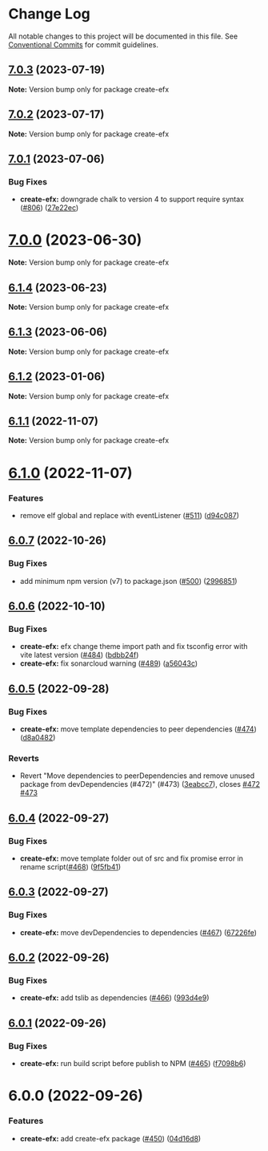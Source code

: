 # Change Log

All notable changes to this project will be documented in this file.
See [Conventional Commits](https://conventionalcommits.org) for commit guidelines.

## [7.0.3](https://github.com/Refinitiv/refinitiv-ui/compare/create-efx@7.0.2...create-efx@7.0.3) (2023-07-19)

**Note:** Version bump only for package create-efx





## [7.0.2](https://github.com/Refinitiv/refinitiv-ui/compare/create-efx@7.0.1...create-efx@7.0.2) (2023-07-17)

**Note:** Version bump only for package create-efx





## [7.0.1](https://github.com/Refinitiv/refinitiv-ui/compare/create-efx@7.0.0...create-efx@7.0.1) (2023-07-06)

### Bug Fixes

- **create-efx:** downgrade chalk to version 4 to support require syntax ([#806](https://github.com/Refinitiv/refinitiv-ui/issues/806)) ([27e22ec](https://github.com/Refinitiv/refinitiv-ui/commit/27e22eca78911feafc5274b432c9f741a2317b49))

# [7.0.0](https://github.com/Refinitiv/refinitiv-ui/compare/create-efx@6.1.4...create-efx@7.0.0) (2023-06-30)

**Note:** Version bump only for package create-efx

## [6.1.4](https://github.com/Refinitiv/refinitiv-ui/compare/create-efx@6.1.3...create-efx@6.1.4) (2023-06-23)

**Note:** Version bump only for package create-efx

## [6.1.3](https://github.com/Refinitiv/refinitiv-ui/compare/create-efx@6.1.2...create-efx@6.1.3) (2023-06-06)

**Note:** Version bump only for package create-efx

## [6.1.2](https://github.com/Refinitiv/refinitiv-ui/compare/create-efx@6.1.1...create-efx@6.1.2) (2023-01-06)

**Note:** Version bump only for package create-efx

## [6.1.1](https://github.com/Refinitiv/refinitiv-ui/compare/create-efx@6.1.0...create-efx@6.1.1) (2022-11-07)

**Note:** Version bump only for package create-efx

# [6.1.0](https://github.com/Refinitiv/refinitiv-ui/compare/create-efx@6.0.7...create-efx@6.1.0) (2022-11-07)

### Features

- remove elf global and replace with eventListener ([#511](https://github.com/Refinitiv/refinitiv-ui/issues/511)) ([d94c087](https://github.com/Refinitiv/refinitiv-ui/commit/d94c0875ea048c86f94ce35c6b2929f796252fff))

## [6.0.7](https://github.com/Refinitiv/refinitiv-ui/compare/create-efx@6.0.6...create-efx@6.0.7) (2022-10-26)

### Bug Fixes

- add minimum npm version (v7) to package.json ([#500](https://github.com/Refinitiv/refinitiv-ui/issues/500)) ([2996851](https://github.com/Refinitiv/refinitiv-ui/commit/2996851e0cd84274fbf284e9763298ce894b6a94))

## [6.0.6](https://github.com/Refinitiv/refinitiv-ui/compare/create-efx@6.0.5...create-efx@6.0.6) (2022-10-10)

### Bug Fixes

- **create-efx:** efx change theme import path and fix tsconfig error with vite latest version ([#484](https://github.com/Refinitiv/refinitiv-ui/issues/484)) ([bdbb24f](https://github.com/Refinitiv/refinitiv-ui/commit/bdbb24ff1470cf8761e7c2c8e76a19b290c11987))
- **create-efx:** fix sonarcloud warning ([#489](https://github.com/Refinitiv/refinitiv-ui/issues/489)) ([a56043c](https://github.com/Refinitiv/refinitiv-ui/commit/a56043c32651cd582719ce99d9be1f8896564778))

## [6.0.5](https://github.com/Refinitiv/refinitiv-ui/compare/create-efx@6.0.4...create-efx@6.0.5) (2022-09-28)

### Bug Fixes

- **create-efx:** move template dependencies to peer dependencies ([#474](https://github.com/Refinitiv/refinitiv-ui/issues/474)) ([d8a0482](https://github.com/Refinitiv/refinitiv-ui/commit/d8a04824ce44361dce2e6dae09a40ecb89286276))

### Reverts

- Revert "Move dependencies to peerDependencies and remove unused package from devDependencies (#472)" (#473) ([3eabcc7](https://github.com/Refinitiv/refinitiv-ui/commit/3eabcc7a7fb9814350da19c6e35b2db55a7bd30e)), closes [#472](https://github.com/Refinitiv/refinitiv-ui/issues/472) [#473](https://github.com/Refinitiv/refinitiv-ui/issues/473)

## [6.0.4](https://github.com/Refinitiv/refinitiv-ui/compare/create-efx@6.0.3...create-efx@6.0.4) (2022-09-27)

### Bug Fixes

- **create-efx:** move template folder out of src and fix promise error in rename script([#468](https://github.com/Refinitiv/refinitiv-ui/issues/468)) ([9f5fb41](https://github.com/Refinitiv/refinitiv-ui/commit/9f5fb41517fdd49e208671a1c1411666e8008aee))

## [6.0.3](https://github.com/Refinitiv/refinitiv-ui/compare/create-efx@6.0.2...create-efx@6.0.3) (2022-09-27)

### Bug Fixes

- **create-efx:** move devDependencies to dependencies ([#467](https://github.com/Refinitiv/refinitiv-ui/issues/467)) ([67226fe](https://github.com/Refinitiv/refinitiv-ui/commit/67226fed03a689fb838809d5774e089d03a68f01))

## [6.0.2](https://github.com/Refinitiv/refinitiv-ui/compare/create-efx@6.0.1...create-efx@6.0.2) (2022-09-26)

### Bug Fixes

- **create-efx:** add tslib as dependencies ([#466](https://github.com/Refinitiv/refinitiv-ui/issues/466)) ([993d4e9](https://github.com/Refinitiv/refinitiv-ui/commit/993d4e91d702f0e355b404b491abfeee79fbfa3f))

## [6.0.1](https://github.com/Refinitiv/refinitiv-ui/compare/create-efx@6.0.0...create-efx@6.0.1) (2022-09-26)

### Bug Fixes

- **create-efx:** run build script before publish to NPM ([#465](https://github.com/Refinitiv/refinitiv-ui/issues/465)) ([f7098b6](https://github.com/Refinitiv/refinitiv-ui/commit/f7098b6b2f9e1c6d9ae8feff1def58953400f485))

# 6.0.0 (2022-09-26)

### Features

- **create-efx:** add create-efx package ([#450](https://github.com/Refinitiv/refinitiv-ui/issues/450)) ([04d16d8](https://github.com/Refinitiv/refinitiv-ui/commit/04d16d802848144141c985373dbf5a56247cfa62))
